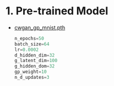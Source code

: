 # 1. Pre-trained Model
- [cwgan_gp_mnist.pth](https://drive.google.com/file/d/1WsswjXwoe4h8eCL2vhIfNAMI97-Kr-3D/view?usp=sharing)
    ```python
    n_epochs=50
    batch_size=64
    lr=0.0002
    d_hidden_dim=32
    g_latent_dim=100
    g_hidden_dom=32
    gp_weight=10
    n_d_updates=3
    ```
